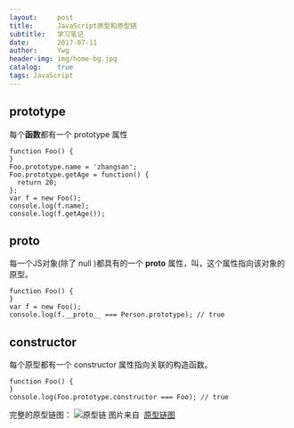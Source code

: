 ```yaml
---
layout:     post
title:      JavaScript原型和原型链
subtitle:   学习笔记 
date:       2017-07-11
author:     Ywg
header-img: img/home-bg.jpg
catalog:    true
tags: JavaScript
---
```


## prototype
每个**函数**都有一个 prototype 属性
```
function Foo() {
}
Foo.prototype.name = 'zhangsan';
Foo.prototype.getAge = function() {
  return 20;
};
var f = new Foo();
console.log(f.name);
console.log(f.getAge());
```

## __proto__
每一个JS对象(除了 null )都具有的一个 __proto__ 属性，叫，这个属性指向该对象的原型。
```
function Foo() {
}
var f = new Foo();
console.log(f.__proto__ === Person.prototype); // true
```

## constructor
每个原型都有一个 constructor 属性指向关联的构造函数。
```
function Foo() {
}
console.log(Foo.prototype.constructor === Foo); // true
```

完整的原型链图：
![原型链](http://www.mollypages.org/tutorials/jsobj_full.jpg)
图片来自  [原型链图](http://www.mollypages.org/tutorials/js.mp "mollypages.org") 

